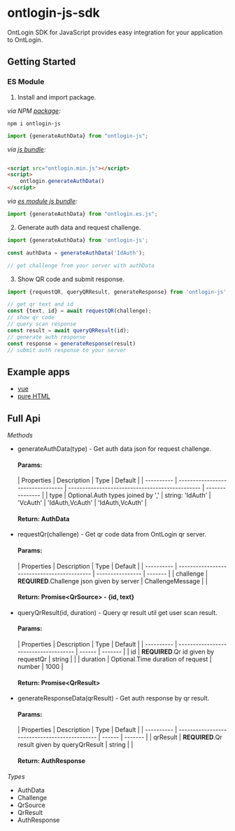 # ontlogin-js-sdk

OntLogin SDK for JavaScript provides easy integration for your application to OntLogin.

## Getting Started

### ES Module

1. Install and import package.

*via NPM [package](https://npmjs.com/package/ontlogin-js):*

```
npm i ontlogin-js
```

```js
import {generateAuthData} from "ontlogin-js";
```

*via [js bundle](./dist/ontlogin.min.js):*

```html

<script src="ontlogin.min.js"></script>
<script>
    ontlogin.generateAuthData()
</script>
```

*via [es module js bundle](./dist/ontlogin.es.js):*

```js
import {generateAuthData} from "ontlogin.es.js";
```

2. Generate auth data and request challenge.

```js
import {generateAuthData} from 'ontlogin-js';

const authData = generateAuthData('IdAuth');

// get challenge from your server with authData
```

3. Show QR code and submit response.

```js
import {requestQR, queryQRResult, generateResponse} from 'ontlogin-js';

// get qr text and id
const {text, id} = await requestQR(challenge);
// show qr code
// query scan response
const result = await queryQRResult(id);
// generate auth response
const response = generateResponse(result)
// submit auth response to your server
```

## Example apps

- [vue](./example/vue-demo)
- [pure HTML](./example/html-demo)

## Full Api

*Methods*

- generateAuthData(type) - Get auth data json for request challenge.
  #### Params:

  | Properties | Description                       | Type                                            | Default         |
                | ---------- | --------------------------------- | ----------------------------------------------- | --------------- |
  | type       | Optional.Auth types joined by ',' | string: 'IdAuth' \| 'VcAuth' \| 'IdAuth,VcAuth' | 'IdAuth,VcAuth' |

  #### Return: AuthData

- requestQr(challenge) - Get qr code data from OntLogin qr server.
  #### Params:

  | Properties | Description                                 | Type             | Default |
                | ---------- | ------------------------------------------- | ---------------- | ------- |
  | challenge  | **REQUIRED**.Challenge json given by server | ChallengeMessage |         |

  #### Return: Promise\<QrSource\> - {id, text}

- queryQrResult(id, duration) - Query qr result util get user scan result.
  #### Params:

  | Properties | Description                           | Type   | Default |
                | ---------- | ------------------------------------- | ------ | ------- |
  | id         | **REQUIRED**.Qr id given by requestQr | string |         |
  | duration   | Optional.Time duration of request     | number | 1000    |

  #### Return: Promise\<QrResult\>

- generateResponseData(qrResult) - Get auth response by qr result.
  #### Params:

  | Properties | Description                                   | Type   | Default |
                 | ---------- | --------------------------------------------- | ------ | ------- |
  | qrResult   | **REQUIRED**.Qr result given by queryQrResult | string |         |

  #### Return: AuthResponse

*Types*

- AuthData
- Challenge
- QrSource
- QrResult
- AuthResponse
